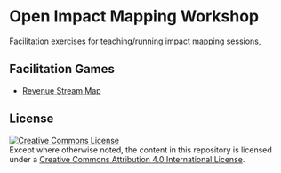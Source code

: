 # Open Impact Mapping Workshop
Facilitation exercises for teaching/running impact mapping sessions, 

## Facilitation Games

* [Revenue Stream Map](facilitation-games/revenue-stream-map)

## License

<a rel="license" href="http://creativecommons.org/licenses/by/4.0/"><img alt="Creative Commons License" style="border-width:0" src="https://i.creativecommons.org/l/by/4.0/88x31.png" /></a><br />
Except where otherwise noted, the content in this repository is licensed under a <a rel="license" href="http://creativecommons.org/licenses/by/4.0/">Creative Commons Attribution 4.0 International License</a>.

